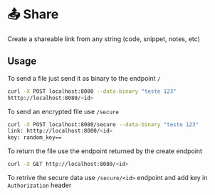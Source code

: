 # 📤 Share 

Create a shareable link from any string (code, snippet, notes, etc)

## Usage 

To send a file just send it as binary to the endpoint `/`
```bash
curl -X POST localhost:8080 --data-binary "teste 123"
htttp://localhost:8080/<id>
```

To send an encrypted file use `/secure`
```bash
curl -X POST localhost:8080/secure --data-binary "teste 123"
link: htttp://localhost:8080/<id>
key: random_key==
```

To return the file use the endpoint returned by the create endpoint
```bash
curl -X GET http://localhost:8080/<id>
```
To retrive the secure data use `/secure/<id>` endpoint and add key in `Authorization` header
